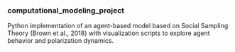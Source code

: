 ### computational_modeling_project

Python implementation of an agent-based model based on Social Sampling Theory (Brown et al., 2018) with visualization scripts to explore agent behavior and polarization dynamics.
